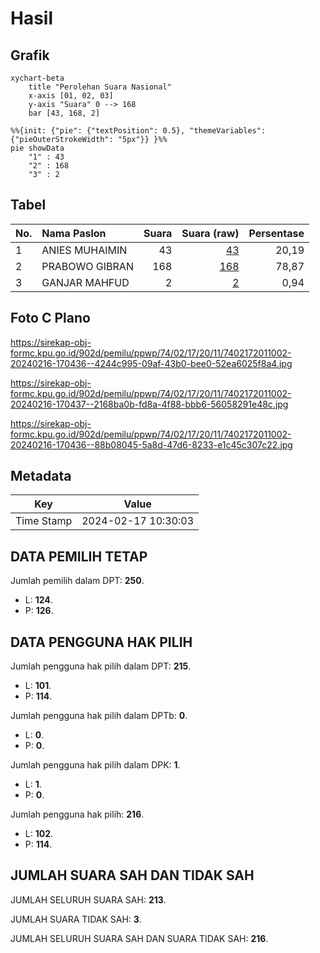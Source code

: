 # Hasil

## Grafik

```mermaid
xychart-beta
    title "Perolehan Suara Nasional"
    x-axis [01, 02, 03]
    y-axis "Suara" 0 --> 168
    bar [43, 168, 2]
```

```mermaid
%%{init: {"pie": {"textPosition": 0.5}, "themeVariables": {"pieOuterStrokeWidth": "5px"}} }%%
pie showData
    "1" : 43
    "2" : 168
    "3" : 2
```

## Tabel

| No. | Nama Paslon    | Suara | Suara (raw) | Persentase |
|:--- |:-------------- | -----:| -----------:| ----------:|
| 1   | ANIES MUHAIMIN | 43    | [43][p-1]   | 20,19      |
| 2   | PRABOWO GIBRAN | 168   | [168][p-2]  | 78,87      |
| 3   | GANJAR MAHFUD  | 2     | [2][p-3]    | 0,94       |


[p-1]: https://github.com/gigit-pemilu/pemilu-2024/blob/main/pilpres/hitung-suara/sub/74-sulawesi-tenggara/sub/02-konawe/sub/17-puriala/sub/2011-unggulino/sub/002-tps/sub/paslon-1.txt
[p-2]: https://github.com/gigit-pemilu/pemilu-2024/blob/main/pilpres/hitung-suara/sub/74-sulawesi-tenggara/sub/02-konawe/sub/17-puriala/sub/2011-unggulino/sub/002-tps/sub/paslon-2.txt
[p-3]: https://github.com/gigit-pemilu/pemilu-2024/blob/main/pilpres/hitung-suara/sub/74-sulawesi-tenggara/sub/02-konawe/sub/17-puriala/sub/2011-unggulino/sub/002-tps/sub/paslon-3.txt

## Foto C Plano

https://sirekap-obj-formc.kpu.go.id/902d/pemilu/ppwp/74/02/17/20/11/7402172011002-20240216-170436--4244c995-09af-43b0-bee0-52ea6025f8a4.jpg

https://sirekap-obj-formc.kpu.go.id/902d/pemilu/ppwp/74/02/17/20/11/7402172011002-20240216-170437--2168ba0b-fd8a-4f88-bbb6-56058291e48c.jpg

https://sirekap-obj-formc.kpu.go.id/902d/pemilu/ppwp/74/02/17/20/11/7402172011002-20240216-170436--88b08045-5a8d-47d6-8233-e1c45c307c22.jpg


## Metadata

| Key        | Value               |
| ---------- | ------------------- |
| Time Stamp | 2024-02-17 10:30:03 |


## DATA PEMILIH TETAP

Jumlah pemilih dalam DPT: **250**.
 * L: **124**.
 * P: **126**.

## DATA PENGGUNA HAK PILIH

Jumlah pengguna hak pilih dalam DPT: **215**.
 * L: **101**.
 * P: **114**.

Jumlah pengguna hak pilih dalam DPTb: **0**.
 * L: **0**.
 * P: **0**.

Jumlah pengguna hak pilih dalam DPK: **1**.
 * L: **1**.
 * P: **0**.

Jumlah pengguna hak pilih: **216**.
 * L: **102**.
 * P: **114**.

## JUMLAH SUARA SAH DAN TIDAK SAH

JUMLAH SELURUH SUARA SAH: **213**.

JUMLAH SUARA TIDAK SAH: **3**.

JUMLAH SELURUH SUARA SAH DAN SUARA TIDAK SAH: **216**.


